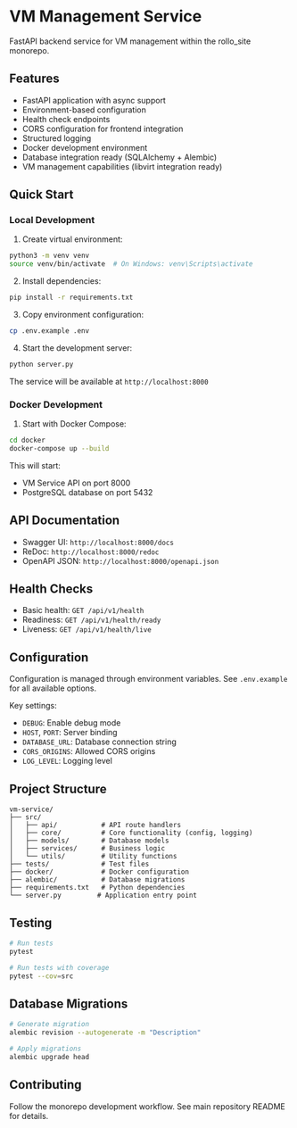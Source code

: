 # VM Management Service

FastAPI backend service for VM management within the rollo_site monorepo.

## Features

- FastAPI application with async support
- Environment-based configuration
- Health check endpoints
- CORS configuration for frontend integration
- Structured logging
- Docker development environment
- Database integration ready (SQLAlchemy + Alembic)
- VM management capabilities (libvirt integration ready)

## Quick Start

### Local Development

1. Create virtual environment:
```bash
python3 -m venv venv
source venv/bin/activate  # On Windows: venv\Scripts\activate
```

2. Install dependencies:
```bash
pip install -r requirements.txt
```

3. Copy environment configuration:
```bash
cp .env.example .env
```

4. Start the development server:
```bash
python server.py
```

The service will be available at `http://localhost:8000`

### Docker Development

1. Start with Docker Compose:
```bash
cd docker
docker-compose up --build
```

This will start:
- VM Service API on port 8000
- PostgreSQL database on port 5432

## API Documentation

- Swagger UI: `http://localhost:8000/docs`
- ReDoc: `http://localhost:8000/redoc`
- OpenAPI JSON: `http://localhost:8000/openapi.json`

## Health Checks

- Basic health: `GET /api/v1/health`
- Readiness: `GET /api/v1/health/ready`  
- Liveness: `GET /api/v1/health/live`

## Configuration

Configuration is managed through environment variables. See `.env.example` for all available options.

Key settings:
- `DEBUG`: Enable debug mode
- `HOST`, `PORT`: Server binding
- `DATABASE_URL`: Database connection string
- `CORS_ORIGINS`: Allowed CORS origins
- `LOG_LEVEL`: Logging level

## Project Structure

```
vm-service/
├── src/
│   ├── api/           # API route handlers
│   ├── core/          # Core functionality (config, logging)
│   ├── models/        # Database models
│   ├── services/      # Business logic
│   └── utils/         # Utility functions
├── tests/             # Test files
├── docker/            # Docker configuration
├── alembic/           # Database migrations
├── requirements.txt   # Python dependencies
└── server.py         # Application entry point
```

## Testing

```bash
# Run tests
pytest

# Run tests with coverage
pytest --cov=src
```

## Database Migrations

```bash
# Generate migration
alembic revision --autogenerate -m "Description"

# Apply migrations
alembic upgrade head
```

## Contributing

Follow the monorepo development workflow. See main repository README for details.